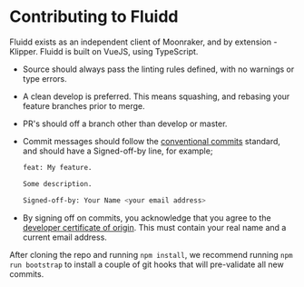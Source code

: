 # Contributing to Fluidd

Fluidd exists as an independent client of Moonraker, and by extension - Klipper.
Fluidd is built on VueJS, using TypeScript.

- Source should always pass the linting rules defined, with no warnings or type errors.
- A clean develop is preferred. This means squashing, and rebasing your feature branches prior to merge.
- PR's should off a branch other than develop or master.
- Commit messages should follow the [conventional commits](https://www.conventionalcommits.org/en/v1.0.0/) standard, and should have a Signed-off-by line, for example;

  ```sh
  feat: My feature.

  Some description.

  Signed-off-by: Your Name <your email address>
  ```

- By signing off on commits, you acknowledge that you agree to the [developer certificate of origin](/developer-certificate-of-origin).
This must contain your real name and a current email address.

After cloning the repo and running `npm install`, we recommend running `npm run bootstrap` to install a couple of git hooks that will pre-validate all new commits.
